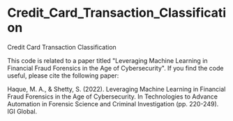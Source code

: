 # Credit_Card_Transaction_Classification
Credit Card Transaction Classification

This code is related to a paper titled "Leveraging Machine Learning in Financial Fraud Forensics in the Age of Cybersecurity". If you find the code useful, please cite the following paper:

Haque, M. A., & Shetty, S. (2022). Leveraging Machine Learning in Financial Fraud Forensics in the Age of Cybersecurity. In Technologies to Advance Automation in Forensic Science and Criminal Investigation (pp. 220-249). IGI Global.
